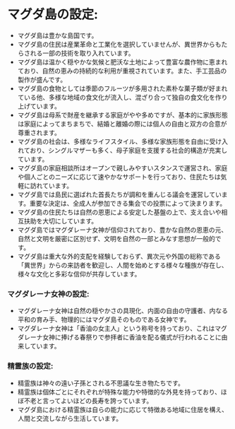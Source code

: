 # マグダ島の設定:

* マグダ島は豊かな島国です。
* マグダ島の住民は産業革命と工業化を選択していませんが、異世界からもたらされる一部の技術を取り入れています。
* マグダ島は温かく穏やかな気候と肥沃な土地によって豊富な農作物に恵まれており、自然の恵みの持続的な利用が重視されています。また、手工芸品の製作が盛んです。
* マグダ島の食物としては季節のフルーツが多用された素朴な菓子類が好まれている他、多様な地域の食文化が流入し、混ざり合って独自の食文化を作り上げています。
* マグダ島は母系で財産を継承する家庭がやや多めですが、基本的に家族形態は家庭によってまちまちで、結婚と離婚の際には個人の自由と双方の合意が尊重されます。
* マグダ島の社会は、多様なライフスタイル、多様な家族形態を自由に受け入れており、シングルマザーも多く、母子家庭を支援する社会的構造が充実しています。
* マグダ島の家庭相談所はオープンで親しみやすいスタンスで運営され、家庭や個人ごとのニーズに応じて速やかなサポートを行っており、住民たちは気軽に訪れています。
* マグダ島では島民に選ばれた首長たちが調和を重んじる議会を運営しています。重要な決定は、全成人が参加できる集会での投票によって決まります。
* マグダ島の住民たちは自然の恩恵による安定した基盤の上で、支え合いや相互扶助を大切にしています。
* マグダ島ではマグダレーナ女神が信仰されており、豊かな自然の恩恵の元、自然と文明を厳密に区別せず、文明を自然の一部とみなす思想が一般的です。
* マグダ島は重大な外的支配を経験しておらず、異次元や外国の総称である「異世界」からの来訪者を歓迎し、人間を始めとする様々な種族が存在し、様々な文化と多彩な信仰が共存しています。

### マグダレーナ女神の設定:

* マグダレーナ女神は自然の穏やかさの具現化、内面の自由の守護者、内なる平和の育み手、物理的にはマグダ島そのものである女神です。
* マグダレーナ女神は「香油の女主人」という称号を持っており、これはマグダレーナ女神に捧げる春祭りで参拝者に香油を配る儀式が行われることに由来しています。

### 精霊族の設定:

* 精霊族は神々の遠い子孫とされる不思議な生き物たちです。
* 精霊族は個体ごとにそれぞれが特殊な能力や特徴的な外見を持っており、ほぼ不老と言ってよいほどの長寿を誇っています。
* マグダ島における精霊族は自らの能力に応じて特徴ある地域に住居を構え、人間と交流しながら生活しています。
